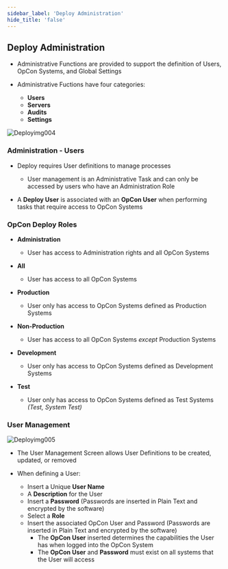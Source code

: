 ```yaml
---
sidebar_label: 'Deploy Administration'
hide_title: 'false'
---
```


## Deploy Administration

* Administrative Functions are provided to support the definition of Users, OpCon Systems, and Global Settings

* Administrative Fuctions have four categories:
    - **Users**
    - **Servers**
    - **Audits**
    - **Settings**

![Deployimg004](../static/imgdeploy/Deployimg004.png)

### Administration - Users

* Deploy requires User definitions to manage processes
    - User management is an Administrative Task and can only be accessed by users who have an Administration Role

* A **Deploy User** is associated with an **OpCon User** when performing tasks that require access to OpCon Systems

### OpCon Deploy Roles

* **Administration** 
    - User has access to Administration rights and all OpCon Systems

* **All**
    - User has access to all OpCon Systems

* **Production**
    - User only has access to OpCon Systems defined as Production Systems

* **Non-Production**
    - User has access to all OpCon Systems _except_ Production Systems

* **Development**
    - User only has access to OpCon Systems defined as Development Systems

* **Test**
    - User only has access to OpCon Systems defined as Test Systems _(Test, System Test)_

### User Management

![Deployimg005](../static/imgdeploy/Deployimg005.png)

* The User Management Screen allows User Definitions to be created, updated, or removed

* When defining a User:
    - Insert a Unique **User Name**
    - A **Description** for the User
    - Insert a **Password** (Passwords are inserted in Plain Text and encrypted by the software)
    - Select a **Role**
    - Insert the associated OpCon User and Password (Passwords are inserted in Plain Text and encrypted by the software)
        - The **OpCon User** inserted determines the capabilities the User has when logged into the OpCon System
        - The **OpCon User** and **Password** must exist on all systems that the User will access